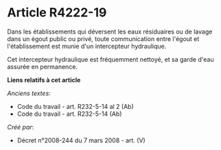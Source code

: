 # Article R4222-19

Dans les établissements qui déversent les eaux résiduaires ou de lavage dans un égout public ou privé, toute communication
entre l'égout et l'établissement est munie d'un intercepteur hydraulique.

Cet intercepteur hydraulique est fréquemment nettoyé, et sa garde d'eau assurée en permanence.

**Liens relatifs à cet article**

_Anciens textes_:

  - Code du travail - art. R232-5-14 al 2 (Ab)
  - Code du travail - art. R232-5-14 (Ab)

_Créé par_:

  - Décret n°2008-244 du 7 mars 2008 - art. (V)
